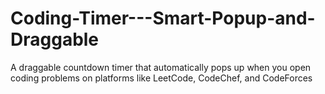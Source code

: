 # Coding-Timer---Smart-Popup-and-Draggable
A draggable countdown timer that automatically pops up when you open coding problems on platforms like LeetCode, CodeChef, and CodeForces
